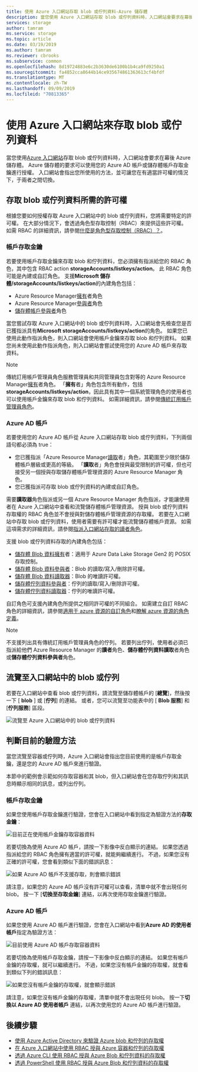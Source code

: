 ```yaml
---
title: 使用 Azure 入口網站存取 blob 或佇列資料-Azure 儲存體
description: 當您使用 Azure 入口網站存取 blob 或佇列資料時，入口網站會要求在幕後 Azure 儲存體。 這些 Azure 儲存體的要求可以使用您的 Azure AD 帳戶或儲存體帳戶存取金鑰來進行驗證和授權。
services: storage
author: tamram
ms.service: storage
ms.topic: article
ms.date: 03/19/2019
ms.author: tamram
ms.reviewer: cbrooks
ms.subservice: common
ms.openlocfilehash: 8d19724883e6c2b3630de6100b1b4ca9fd9250a1
ms.sourcegitcommit: fa4852cca8644b14ce935674861363613cf4bfdf
ms.translationtype: MT
ms.contentlocale: zh-TW
ms.lasthandoff: 09/09/2019
ms.locfileid: "70813365"
---
```

# <a name="use-the-azure-portal-to-access-blob-or-queue-data"></a>使用 Azure 入口網站來存取 blob 或佇列資料

當您使用[Azure 入口網站](https://portal.azure.com)存取 blob 或佇列資料時，入口網站會要求在幕後 Azure 儲存體。 Azure 儲存體的要求可以使用您的 Azure AD 帳戶或儲存體帳戶存取金鑰進行授權。 入口網站會指出您所使用的方法，並可讓您在有適當許可權的情況下，于兩者之間切換。  

## <a name="permissions-needed-to-access-blob-or-queue-data"></a>存取 blob 或佇列資料所需的許可權

根據您要如何授權存取 Azure 入口網站中的 blob 或佇列資料，您將需要特定的許可權。 在大部分情況下，會透過角色型存取控制（RBAC）來提供這些許可權。 如需 RBAC 的詳細資訊，請參閱[什麼是角色型存取控制（RBAC）？](../../role-based-access-control/overview.md)。

### <a name="account-access-key"></a>帳戶存取金鑰

若要使用帳戶存取金鑰來存取 blob 和佇列資料，您必須擁有指派給您的 RBAC 角色，其中包含 RBAC action **storageAccounts/listkeys/action**。 此 RBAC 角色可能是內建或自訂角色。 支援**Microsoft 儲存體/storageAccounts/listkeys/action**的內建角色包括：

- Azure Resource Manager[擁有](../../role-based-access-control/built-in-roles.md#owner)者角色
- Azure Resource Manager[參與者](../../role-based-access-control/built-in-roles.md#contributor)角色
- [儲存體帳戶參與者](../../role-based-access-control/built-in-roles.md#storage-account-contributor)角色

當您嘗試存取 Azure 入口網站中的 blob 或佇列資料時，入口網站會先檢查您是否已獲指派具有**Microsoft storageAccounts/listkeys/action**的角色。 如果您已使用此動作指派角色，則入口網站會使用帳戶金鑰來存取 blob 和佇列資料。 如果您尚未使用此動作指派角色，則入口網站會嘗試使用您的 Azure AD 帳戶來存取資料。

> [!NOTE]
> 傳統訂用帳戶管理員角色服務管理員和共同管理員包含對等的 Azure Resource Manager[擁有](../../role-based-access-control/built-in-roles.md#owner)者角色。 「**擁有**者」角色包含所有動作，包括**storageAccounts/listkeys/action**，因此具有其中一個系統管理角色的使用者也可以使用帳戶金鑰來存取 blob 和佇列資料。 如需詳細資訊，請參閱[傳統訂用帳戶管理員角色](../../role-based-access-control/rbac-and-directory-admin-roles.md#classic-subscription-administrator-roles)。

### <a name="azure-ad-account"></a>Azure AD 帳戶

若要使用您的 Azure AD 帳戶從 Azure 入口網站存取 blob 或佇列資料，下列兩個語句都必須為 true：

- 您已獲指派「Azure Resource Manager[讀取](../../role-based-access-control/built-in-roles.md#reader)者」角色，其範圍至少限於儲存體帳戶層級或更高的等級。 「**讀取**者」角色會授與最受限制的許可權，但也可接受另一個授與存取儲存體帳戶管理資源的 Azure Resource Manager 角色。
- 您已獲指派可存取 blob 或佇列資料的內建或自訂角色。

需要**讀取器**角色指派或另一個 Azure Resource Manager 角色指派，才能讓使用者在 Azure 入口網站中查看和流覽儲存體帳戶管理資源。 授與 blob 或佇列資料存取權的 RBAC 角色並不會授與對儲存體帳戶管理資源的存取權。 若要在入口網站中存取 blob 或佇列資料，使用者需要有許可權才能流覽儲存體帳戶資源。 如需這項需求的詳細資訊，請參閱[指派入口網站存取的讀者角色](../common/storage-auth-aad-rbac-portal.md#assign-the-reader-role-for-portal-access)。

支援 blob 或佇列資料存取的內建角色包括：

- [儲存體 Blob 資料擁有](../../role-based-access-control/built-in-roles.md#storage-blob-data-owner)者：適用于 Azure Data Lake Storage Gen2 的 POSIX 存取控制。
- [儲存體 Blob 資料參與者](../../role-based-access-control/built-in-roles.md#storage-blob-data-contributor)：Blob 的讀取/寫入/刪除許可權。
- [儲存體 Blob 資料讀取器](../../role-based-access-control/built-in-roles.md#storage-blob-data-reader)：Blob 的唯讀許可權。
- [儲存體佇列資料參與者](../../role-based-access-control/built-in-roles.md#storage-queue-data-contributor)：佇列的讀取/寫入/刪除許可權。
- [儲存體佇列資料讀取器](../../role-based-access-control/built-in-roles.md#storage-queue-data-reader)：佇列的唯讀許可權。
    
自訂角色可支援內建角色所提供之相同許可權的不同組合。 如需建立自訂 RBAC 角色的詳細資訊，請參閱[適用于 azure 資源的自訂角色](../../role-based-access-control/custom-roles.md)和[瞭解 azure 資源的角色定義](../../role-based-access-control/role-definitions.md)。

> [!NOTE]
> 不支援列出具有傳統訂用帳戶管理員角色的佇列。 若要列出佇列，使用者必須已指派給他們 Azure Resource Manager 的**讀者**角色、**儲存體佇列資料讀取**者角色或**儲存體佇列資料參與者**角色。

## <a name="navigate-to-blobs-or-queues-in-the-portal"></a>流覽至入口網站中的 blob 或佇列

若要在入口網站中查看 blob 或佇列資料，請流覽至儲存體帳戶的 [**總覽**]，然後按一下 [ **blob** ] 或 [**佇列**] 的連結。 或者，您可以流覽至功能表中的 [ **Blob 服務**] 和 [**佇列服務**] 區段。 

![流覽至 Azure 入口網站中的 blob 或佇列資料](media/storage-access-blobs-queues-portal/blob-queue-access.png)

## <a name="determine-the-current-authentication-method"></a>判斷目前的驗證方法

當您流覽至容器或佇列時，Azure 入口網站會指出您目前使用的是帳戶存取金鑰，還是您的 Azure AD 帳戶來進行驗證。

本節中的範例會示範如何存取容器和其 blob，但入口網站會在您存取佇列和其訊息時顯示相同的訊息，或列出佇列。

### <a name="account-access-key"></a>帳戶存取金鑰

如果您使用帳戶存取金鑰進行驗證，您會在入口網站中看到指定為驗證方法的**存取金鑰**：

![目前正在使用帳戶金鑰存取容器資料](media/storage-access-blobs-queues-portal/auth-method-access-key.png)

若要切換為使用 Azure AD 帳戶，請按一下影像中反白顯示的連結。 如果您透過指派給您的 RBAC 角色擁有適當的許可權，就能夠繼續進行。 不過，如果您沒有正確的許可權，您會看到類似下面的錯誤訊息：

![如果 Azure AD 帳戶不支援存取，則會顯示錯誤](media/storage-access-blobs-queues-portal/auth-error-azure-ad.png)

請注意，如果您的 Azure AD 帳戶沒有許可權可以查看，清單中就不會出現任何 blob。 按一下 [**切換至存取金鑰**] 連結，以再次使用存取金鑰進行驗證。

### <a name="azure-ad-account"></a>Azure AD 帳戶

如果您使用 Azure AD 帳戶進行驗證，您會在入口網站中看到**Azure AD 的使用者帳戶**指定為驗證方法：

![目前使用 Azure AD 帳戶存取容器資料](media/storage-access-blobs-queues-portal/auth-method-azure-ad.png)

若要切換為使用帳戶存取金鑰，請按一下影像中反白顯示的連結。 如果您有帳戶金鑰的存取權，就可以繼續進行。 不過，如果您沒有帳戶金鑰的存取權，就會看到類似下列的錯誤訊息：

![如果您沒有帳戶金鑰的存取權，就會顯示錯誤](media/storage-access-blobs-queues-portal/auth-error-access-key.png)

請注意，如果您沒有帳戶金鑰的存取權，清單中就不會出現任何 blob。 按一下**切換以 Azure AD 使用者帳戶** 連結，以再次使用您的 Azure AD 帳戶進行驗證。

## <a name="next-steps"></a>後續步驟

- [使用 Azure Active Directory 來驗證 Azure blob 和佇列的存取權](storage-auth-aad.md)
- [在 Azure 入口網站中使用 RBAC 授與 Azure 容器和佇列的存取權](storage-auth-aad-rbac-portal.md)
- [透過 Azure CLI 使用 RBAC 授與 Azure Blob 和佇列資料的存取權](storage-auth-aad-rbac-cli.md)
- [透過 PowerShell 使用 RBAC 授與 Azure Blob 和佇列資料的存取權](storage-auth-aad-rbac-powershell.md)
